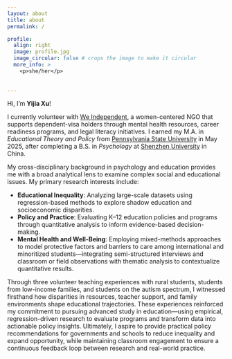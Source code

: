```yaml
---
layout: about
title: about
permalink: /

profile:
  align: right
  image: profile.jpg
  image_circular: false # crops the image to make it circular
  more_info: >
    <p>she/her</p>
 
    
---
```


Hi, I’m **Yijia Xu**! 

I currently volunteer with [We Independent](https://www.weindependent.org), a women-centered NGO that supports dependent-visa holders through mental health resources, career readiness programs, and legal literacy initiatives.
I earned my M.A. in *Educational Theory and Policy* from [Pennsylvania State University](https://www.psu.edu/)  in May 2025, after completing a B.S. in *Psychology* at [Shenzhen University](https://en.szu.edu.cn) in China.

My cross-disciplinary background in psychology and education provides me with a broad analytical lens to examine complex social and educational issues. My primary research interests include:

- **Educational Inequality**: Analyzing large-scale datasets using regression-based methods to explore shadow education and socioeconomic disparities.
- **Policy and Practice**: Evaluating K–12 education policies and programs through quantitative analysis to inform evidence-based decision-making.
- **Mental Health and Well-Being**: Employing mixed-methods approaches to model protective factors and barriers to care among international and minoritized students—integrating semi-structured interviews and classroom or field observations with thematic analysis to contextualize quantitative results.
  
Through three volunteer teaching experiences with rural students, students from low-income families, and students on the autism spectrum, I witnessed firsthand how disparities in resources, teacher support, and family environments shape educational trajectories. These experiences reinforced my commitment to pursuing advanced study in education—using empirical, regression-driven research to evaluate programs and transform data into actionable policy insights.
Ultimately, I aspire to provide practical policy recommendations for governments and schools to reduce inequality and expand opportunity, while maintaining classroom engagement to ensure a continuous feedback loop between research and real-world practice.
